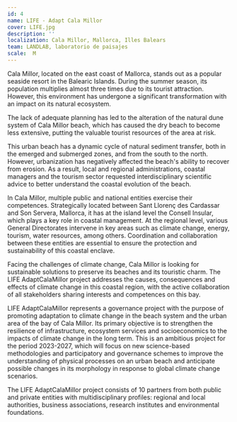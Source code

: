 ```yaml
---
id: 4
name: LIFE - Adapt Cala Millor
cover: LIFE.jpg
description: ''
localization: Cala Millor, Mallorca, Illes Balears
team: LANDLAB, laboratorio de paisajes
scale:  M
---
```


Cala Millor, located on the east coast of Mallorca, stands out as a popular seaside resort in the Balearic Islands. During the summer season, its population multiplies almost three times due to its tourist attraction. However, this environment has undergone a significant transformation with an impact on its natural ecosystem.

The lack of adequate planning has led to the alteration of the natural dune system of Cala Millor beach, which has caused the dry beach to become less extensive, putting the valuable tourist resources of the area at risk.

This urban beach has a dynamic cycle of natural sediment transfer, both in the emerged and submerged zones, and from the south to the north. However, urbanization has negatively affected the beach's ability to recover from erosion. As a result, local and regional administrations, coastal managers and the tourism sector requested interdisciplinary scientific advice to better understand the coastal evolution of the beach.

In Cala Millor, multiple public and national entities exercise their competences. Strategically located between Sant Llorenç des Cardassar and Son Servera, Mallorca, it has at the island level the Consell Insular, which plays a key role in coastal management. At the regional level, various General Directorates intervene in key areas such as climate change, energy, tourism, water resources, among others. Coordination and collaboration between these entities are essential to ensure the protection and sustainability of this coastal enclave.

Facing the challenges of climate change, Cala Millor is looking for sustainable solutions to preserve its beaches and its touristic charm. The LIFE AdaptCalaMillor project addresses the causes, consequences and effects of climate change in this coastal region, with the active collaboration of all stakeholders sharing interests and competences on this bay.

LIFE AdaptCalaMillor represents a governance project with the purpose of promoting adaptation to climate change in the beach system and the urban area of the bay of Cala Millor. Its primary objective is to strengthen the resilience of infrastructure, ecosystem services and socioeconomics to the impacts of climate change in the long term. This is an ambitious project for the period 2023-2027, which will focus on new science-based methodologies and participatory and governance schemes to improve the understanding of physical processes on an urban beach and anticipate possible changes in its morphology in response to global climate change scenarios.

The LIFE AdaptCalaMillor project consists of 10 partners from both public and private entities with multidisciplinary profiles: regional and local authorities, business associations, research institutes and environmental foundations.